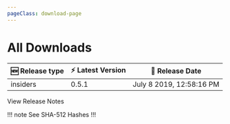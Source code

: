 ```yaml
---
pageClass: download-page
---
```


# All Downloads


| 🆕 Release type             | ⚡ Latest Version      | 📅 Release Date |
| -------------------          | --------------------   | --------------- |
| insiders   | 0.5.1             | July 8 2019,  12:58:16 PM |
<Download
channel="insiders"
/>

<div class="release-notes"><router-link to="/releases/current-release.html">View Release Notes</router-link></div>

!!! note See SHA-512 Hashes
<DropDown>
<ReleaseNotes channel="insiders" />
</DropDown>
!!!

